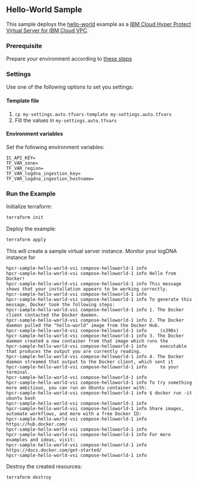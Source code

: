 ## Hello-World Sample

This sample deploys the [hello-world](https://hub.docker.com/_/hello-world) example as a [IBM Cloud Hyper Protect Virtual Server for IBM Cloud VPC](https://cloud.ibm.com/docs/vpc?topic=vpc-about-se).

### Prerequisite

Prepare your environment according to [these steps](../README.md)

### Settings

Use one of the following options to set you settings:

#### Template file

1. `cp my-settings.auto.tfvars-template my-settings.auto.tfvars`
2. Fill the values in `my-settings.auto.tfvars`

#### Environment variables

Set the following environment variables:

```text
IC_API_KEY=
TF_VAR_zone=
TF_VAR_region=
TF_VAR_logdna_ingestion_key=
TF_VAR_logdna_ingestion_hostname=
```

### Run the Example

Initialize terraform:

```bash
terraform init
```

Deploy the example:

```bash
terraform apply
```

This will create a sample virtual server instance. Monitor your logDNA instance for

```text
hpcr-sample-hello-world-vsi compose-helloworld-1 info
hpcr-sample-hello-world-vsi compose-helloworld-1 info Hello from Docker!
hpcr-sample-hello-world-vsi compose-helloworld-1 info This message shows that your installation appears to be working correctly.
hpcr-sample-hello-world-vsi compose-helloworld-1 info
hpcr-sample-hello-world-vsi compose-helloworld-1 info To generate this message, Docker took the following steps:
hpcr-sample-hello-world-vsi compose-helloworld-1 info 1. The Docker client contacted the Docker daemon.
hpcr-sample-hello-world-vsi compose-helloworld-1 info 2. The Docker daemon pulled the "hello-world" image from the Docker Hub.
hpcr-sample-hello-world-vsi compose-helloworld-1 info     (s390x)
hpcr-sample-hello-world-vsi compose-helloworld-1 info 3. The Docker daemon created a new container from that image which runs the
hpcr-sample-hello-world-vsi compose-helloworld-1 info     executable that produces the output you are currently reading.
hpcr-sample-hello-world-vsi compose-helloworld-1 info 4. The Docker daemon streamed that output to the Docker client, which sent it
hpcr-sample-hello-world-vsi compose-helloworld-1 info     to your terminal.
hpcr-sample-hello-world-vsi compose-helloworld-1 info
hpcr-sample-hello-world-vsi compose-helloworld-1 info To try something more ambitious, you can run an Ubuntu container with:
hpcr-sample-hello-world-vsi compose-helloworld-1 info $ docker run -it ubuntu bash
hpcr-sample-hello-world-vsi compose-helloworld-1 info
hpcr-sample-hello-world-vsi compose-helloworld-1 info Share images, automate workflows, and more with a free Docker ID:
hpcr-sample-hello-world-vsi compose-helloworld-1 info https://hub.docker.com/
hpcr-sample-hello-world-vsi compose-helloworld-1 info
hpcr-sample-hello-world-vsi compose-helloworld-1 info For more examples and ideas, visit:
hpcr-sample-hello-world-vsi compose-helloworld-1 info https://docs.docker.com/get-started/
hpcr-sample-hello-world-vsi compose-helloworld-1 info
```

Destroy the created resources:

```bash
terraform destroy
```
